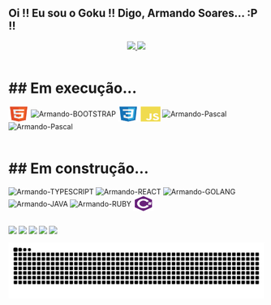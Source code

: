 ## Oi !! Eu sou o Goku !! Digo, Armando Soares... :P !!
<div align="center">
  <a href="https://github.com/armandosds">
  <img height="150em" src="https://github-readme-stats.vercel.app/api?username=armandosds&show_icons=true&theme=radical&include_all_commits=true&count_private=true"/>
  <img height="150em" src="https://github-readme-stats.vercel.app/api/top-langs/?username=armandosds&layout=compact&langs_count=7&theme=radical"/>
</div>
  
 <div style="display: inline-block"><br>
   <h1>## Em execução...</h1>
 <img align="center" alt="Armando-HTML" height="30" width="40" src="https://raw.githubusercontent.com/devicons/devicon/master/icons/html5/html5-original.svg">
 <img align="center" alt="Armando-BOOTSTRAP" height="30" width="40" src="https://cdn.jsdelivr.net/gh/devicons/devicon/icons/bootstrap/bootstrap-plain-wordmark.svg" />
 <img align="center" alt="Armando-CSS" height="30" width="40" src="https://raw.githubusercontent.com/devicons/devicon/master/icons/css3/css3-original.svg">
 <img align="center" alt="Armando-Js" height="30" width="40" src="https://raw.githubusercontent.com/devicons/devicon/master/icons/javascript/javascript-plain.svg">
 <img align="center" alt="Armando-Pascal" height="30" width="40" src="https://upload.wikimedia.org/wikipedia/en/b/b2/Embarcadero_Delphi_10.4_Sydney_Product_Logo_and_Icon.svg">
   <img align="center" alt="Armando-Pascal" height="30" width="40" src="https://cdn.jsdelivr.net/gh/devicons/devicon/icons/linux/linux-original.svg" />
</div>

<div style="display: inline-block"><br>
  <h1>## Em construção...</h1>
<img align="center" alt="Armando-TYPESCRIPT" height="30" width="40" src="https://cdn.jsdelivr.net/gh/devicons/devicon/icons/typescript/typescript-original.svg" />
<img align="center" alt="Armando-REACT" height="30" width="40" src="https://cdn.jsdelivr.net/gh/devicons/devicon/icons/react/react-original-wordmark.svg" />
<img align="center" alt="Armando-GOLANG" height="30" width="40" src="https://cdn.jsdelivr.net/gh/devicons/devicon/icons/go/go-original.svg" />
<img align="center" alt="Armando-JAVA" height="30" width="40" src="https://cdn.jsdelivr.net/gh/devicons/devicon/icons/java/java-original-wordmark.svg" />
<img align="center" alt="Armando-RUBY" height="30" width="40" src="https://cdn.jsdelivr.net/gh/devicons/devicon/icons/ruby/ruby-plain-wordmark.svg" />
<img align="center" alt="Armando-CSHARP" height="30" width="40" src="https://github.com/devicons/devicon/blob/v2.14.0/icons/csharp/csharp-plain.svg" />
</div>

##

<div> 
  <a href="https://www.youtube.com/channel/UCmqPVLPXxFZ0RBn6REyldhA" target="_blank"><img src="https://img.shields.io/badge/YouTube-FF0000?style=for-the-badge&logo=youtube&logoColor=white" target="_blank"></a>
  <a href="https://instagram.com/armandoosoares" target="_blank"><img src="https://img.shields.io/badge/-Instagram-%23E4405F?style=for-the-badge&logo=instagram&logoColor=white" target="_blank"></a>
 	<a href="https://www.twitch.tv/armandosds" target="_blank"><img src="https://img.shields.io/badge/Twitch-9146FF?style=for-the-badge&logo=twitch&logoColor=white" target="_blank"></a>
   <a href = "mailto:armandosds@gmail.com"><img src="https://img.shields.io/badge/-Gmail-%23333?style=for-the-badge&logo=gmail&logoColor=white" target="_blank"></a>
  <a href="https://www.linkedin.com/in/armando-soares-88a35024/" target="_blank"><img src="https://img.shields.io/badge/-LinkedIn-%230077B5?style=for-the-badge&logo=linkedin&logoColor=white" target="_blank"></a> 
 
  ![Snake animation](https://github.com/armandosds/armandosds/blob/output/github-contribution-grid-snake.svg)

 </div>
